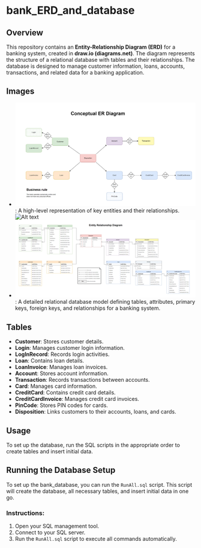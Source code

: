 # bank_ERD_and_database

## Overview
This repository contains an **Entity-Relationship Diagram (ERD)** for a banking system, created in **draw.io (diagrams.net)**. The diagram represents the structure of a relational database with tables and their relationships.
The database is designed to manage customer information, loans, accounts, transactions, and related data for a banking application.

## Images
- ![**ERD_conceptual**](https://github.com/AnderssonElin/bank_architecture/blob/main/ERD_conceptual.png): A high-level representation of key entities and their relationships. ![Alt text](images/image.png)
- ![**ERD**](https://github.com/AnderssonElin/bank_architecture/blob/main/ERD.png): A detailed relational database model defining tables, attributes, primary keys, foreign keys, and relationships for a banking system.

## Tables
- **Customer**: Stores customer details.
- **Login**: Manages customer login information.
- **LogInRecord**: Records login activities.
- **Loan**: Contains loan details.
- **LoanInvoice**: Manages loan invoices.
- **Account**: Stores account information.
- **Transaction**: Records transactions between accounts.
- **Card**: Manages card information.
- **CreditCard**: Contains credit card details.
- **CreditCardInvoice**: Manages credit card invoices.
- **PinCode**: Stores PIN codes for cards.
- **Disposition**: Links customers to their accounts, loans, and cards.

## Usage
To set up the database, run the SQL scripts in the appropriate order to create tables and insert initial data.

## Running the Database Setup

To set up the bank_database, you can run the `RunAll.sql` script. This script will create the database, all necessary tables, and insert initial data in one go.

### Instructions:
1. Open your SQL management tool.
2. Connect to your SQL server.
3. Run the `RunAll.sql` script to execute all commands automatically. 
